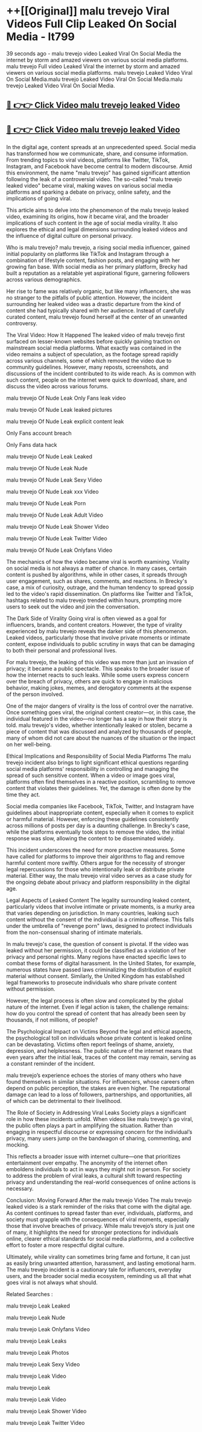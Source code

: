 # ++[[Original]] malu trevejo Viral Videos Full Clip Leaked On Social Media - lt799<br>

39 seconds ago - malu trevejo video Leaked Viral On Social Media the internet by storm and amazed viewers on various social media platforms.
malu trevejo Full video Leaked Viral the internet by storm and amazed viewers on various social media platforms. malu trevejo Leaked Video Viral On Social Media.malu trevejo Leaked Video Viral On Social Media.malu trevejo Leaked Video Viral On Social Media.<br>


## [🔴 👉👉 Click Video malu trevejo leaked Video ](https://onlyclips.site?title=malu_trevejo&ref=git)

## [🔴 👉👉 Click Video malu trevejo leaked Video ](https://onlyclips.site?title=malu_trevejo&ref=git)

In the digital age, content spreads at an unprecedented speed. Social media has transformed how we communicate, share, and consume information. From trending topics to viral videos, platforms like Twitter, TikTok, Instagram, and Facebook have become central to modern discourse. Amid this environment, the name "malu trevejo" has gained significant attention following the leak of a controversial video. The so-called "malu trevejo leaked video" became viral, making waves on various social media platforms and sparking a debate on privacy, online safety, and the implications of going viral.

This article aims to delve into the phenomenon of the malu trevejo leaked video, examining its origins, how it became viral, and the broader implications of such content in the age of social media virality. It also explores the ethical and legal dimensions surrounding leaked videos and the influence of digital culture on personal privacy.

Who is malu trevejo?
malu trevejo, a rising social media influencer, gained initial popularity on platforms like TikTok and Instagram through a combination of lifestyle content, fashion posts, and engaging with her growing fan base. With social media as her primary platform, Brecky had built a reputation as a relatable yet aspirational figure, garnering followers across various demographics.

Her rise to fame was relatively organic, but like many influencers, she was no stranger to the pitfalls of public attention. However, the incident surrounding her leaked video was a drastic departure from the kind of content she had typically shared with her audience. Instead of carefully curated content, malu trevejo found herself at the center of an unwanted controversy.

The Viral Video: How It Happened
The leaked video of malu trevejo first surfaced on lesser-known websites before quickly gaining traction on mainstream social media platforms. What exactly was contained in the video remains a subject of speculation, as the footage spread rapidly across various channels, some of which removed the video due to community guidelines. However, many reposts, screenshots, and discussions of the incident contributed to its wide reach. As is common with such content, people on the internet were quick to download, share, and discuss the video across various forums.

malu trevejo Of Nude Leak Only Fans leak video

malu trevejo Of Nude Leak leaked pictures

malu trevejo Of Nude Leak explicit content leak

Only Fans account breach

Only Fans data hack

malu trevejo Of Nude Leak Leaked

malu trevejo Of Nude Leak Nude

malu trevejo Of Nude Leak Sexy Video

malu trevejo Of Nude Leak xxx Video

malu trevejo Of Nude Leak Porn

malu trevejo Of Nude Leak Adult Video

malu trevejo Of Nude Leak Shower Video

malu trevejo Of Nude Leak Twitter Video

malu trevejo Of Nude Leak Onlyfans Video

The mechanics of how the video became viral is worth examining. Virality on social media is not always a matter of chance. In many cases, certain content is pushed by algorithms, while in other cases, it spreads through user engagement, such as shares, comments, and reactions. In Brecky's case, a mix of curiosity, outrage, and the human tendency to spread gossip led to the video's rapid dissemination. On platforms like Twitter and TikTok, hashtags related to malu trevejo trended within hours, prompting more users to seek out the video and join the conversation.

The Dark Side of Virality
Going viral is often viewed as a goal for influencers, brands, and content creators. However, the type of virality experienced by malu trevejo reveals the darker side of this phenomenon. Leaked videos, particularly those that involve private moments or intimate content, expose individuals to public scrutiny in ways that can be damaging to both their personal and professional lives.

For malu trevejo, the leaking of this video was more than just an invasion of privacy; it became a public spectacle. This speaks to the broader issue of how the internet reacts to such leaks. While some users express concern over the breach of privacy, others are quick to engage in malicious behavior, making jokes, memes, and derogatory comments at the expense of the person involved.

One of the major dangers of virality is the loss of control over the narrative. Once something goes viral, the original content creator—or, in this case, the individual featured in the video—no longer has a say in how their story is told. malu trevejo's video, whether intentionally leaked or stolen, became a piece of content that was discussed and analyzed by thousands of people, many of whom did not care about the nuances of the situation or the impact on her well-being.

Ethical Implications and Responsibility of Social Media Platforms
The malu trevejo incident also brings to light significant ethical questions regarding social media platforms' responsibility in controlling and managing the spread of such sensitive content. When a video or image goes viral, platforms often find themselves in a reactive position, scrambling to remove content that violates their guidelines. Yet, the damage is often done by the time they act.

Social media companies like Facebook, TikTok, Twitter, and Instagram have guidelines about inappropriate content, especially when it comes to explicit or harmful material. However, enforcing these guidelines consistently across millions of posts per day is a daunting challenge. In Brecky's case, while the platforms eventually took steps to remove the video, the initial response was slow, allowing the content to be disseminated widely.

This incident underscores the need for more proactive measures. Some have called for platforms to improve their algorithms to flag and remove harmful content more swiftly. Others argue for the necessity of stronger legal repercussions for those who intentionally leak or distribute private material. Either way, the malu trevejo viral video serves as a case study for the ongoing debate about privacy and platform responsibility in the digital age.

Legal Aspects of Leaked Content
The legality surrounding leaked content, particularly videos that involve intimate or private moments, is a murky area that varies depending on jurisdiction. In many countries, leaking such content without the consent of the individual is a criminal offense. This falls under the umbrella of "revenge porn" laws, designed to protect individuals from the non-consensual sharing of intimate materials.

In malu trevejo's case, the question of consent is pivotal. If the video was leaked without her permission, it could be classified as a violation of her privacy and personal rights. Many regions have enacted specific laws to combat these forms of digital harassment. In the United States, for example, numerous states have passed laws criminalizing the distribution of explicit material without consent. Similarly, the United Kingdom has established legal frameworks to prosecute individuals who share private content without permission.

However, the legal process is often slow and complicated by the global nature of the internet. Even if legal action is taken, the challenge remains: how do you control the spread of content that has already been seen by thousands, if not millions, of people?

The Psychological Impact on Victims
Beyond the legal and ethical aspects, the psychological toll on individuals whose private content is leaked online can be devastating. Victims often report feelings of shame, anxiety, depression, and helplessness. The public nature of the internet means that even years after the initial leak, traces of the content may remain, serving as a constant reminder of the incident.

malu trevejo’s experience echoes the stories of many others who have found themselves in similar situations. For influencers, whose careers often depend on public perception, the stakes are even higher. The reputational damage can lead to a loss of followers, partnerships, and opportunities, all of which can be detrimental to their livelihood.

The Role of Society in Addressing Viral Leaks
Society plays a significant role in how these incidents unfold. When videos like malu trevejo's go viral, the public often plays a part in amplifying the situation. Rather than engaging in respectful discourse or expressing concern for the individual’s privacy, many users jump on the bandwagon of sharing, commenting, and mocking.

This reflects a broader issue with internet culture—one that prioritizes entertainment over empathy. The anonymity of the internet often emboldens individuals to act in ways they might not in person. For society to address the problem of viral leaks, a cultural shift toward respecting privacy and understanding the real-world consequences of online actions is necessary.

Conclusion: Moving Forward After the malu trevejo Video
The malu trevejo leaked video is a stark reminder of the risks that come with the digital age. As content continues to spread faster than ever, individuals, platforms, and society must grapple with the consequences of viral moments, especially those that involve breaches of privacy. While malu trevejo’s story is just one of many, it highlights the need for stronger protections for individuals online, clearer ethical standards for social media platforms, and a collective effort to foster a more respectful digital culture.

Ultimately, while virality can sometimes bring fame and fortune, it can just as easily bring unwanted attention, harassment, and lasting emotional harm. The malu trevejo incident is a cautionary tale for influencers, everyday users, and the broader social media ecosystem, reminding us all that what goes viral is not always what should.

Related Searches :

malu trevejo Leak Leaked

malu trevejo Leak Nude

malu trevejo Leak Onlyfans Video

malu trevejo Leak Leaks

malu trevejo Leak Photos

malu trevejo Leak Sexy Video

malu trevejo Leak Video

malu trevejo Leak

malu trevejo Leak Video

malu trevejo Leak Shower Video

malu trevejo Leak Twitter Video

